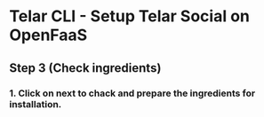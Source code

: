 # Telar CLI - Setup Telar Social on OpenFaaS

## Step 3 (Check ingredients)

### 1. Click on next to chack and prepare the ingredients for installation.